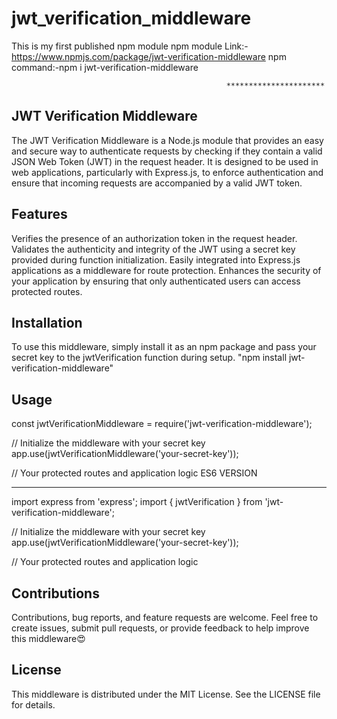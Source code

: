 # jwt_verification_middleware
This is my first published npm module 
npm module Link:-https://www.npmjs.com/package/jwt-verification-middleware 
npm command:-npm i jwt-verification-middleware

                                                    **********************
JWT Verification Middleware
-----------------------------
The JWT Verification Middleware is a Node.js module that provides an easy and secure way to authenticate requests by checking if they contain a valid JSON Web Token (JWT) in the request header. It is designed to be used in web applications, particularly with Express.js, to enforce authentication and ensure that incoming requests are accompanied by a valid JWT token.

Features
--------
Verifies the presence of an authorization token in the request header.
Validates the authenticity and integrity of the JWT using a secret key provided during function initialization.
Easily integrated into Express.js applications as a middleware for route protection.
Enhances the security of your application by ensuring that only authenticated users can access protected routes.

Installation
--------------
To use this middleware, simply install it as an npm package and pass your secret key to the jwtVerification function during setup.
"npm install jwt-verification-middleware"

Usage
-----
const jwtVerificationMiddleware = require('jwt-verification-middleware');

// Initialize the middleware with your secret key
app.use(jwtVerificationMiddleware('your-secret-key'));

// Your protected routes and application logic
ES6 VERSION 
**********
import express from 'express';
import { jwtVerification } from 'jwt-verification-middleware';

// Initialize the middleware with your secret key
app.use(jwtVerificationMiddleware('your-secret-key'));

// Your protected routes and application logic

Contributions
-------------
Contributions, bug reports, and feature requests are welcome. Feel free to create issues, submit pull requests, or provide feedback to help improve this middleware😍

License
-------
This middleware is distributed under the MIT License. See the LICENSE file for details.
